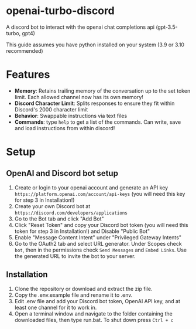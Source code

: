 # openai-turbo-discord
A discord bot to interact with the openai chat completions api (gpt-3.5-turbo, gpt4)

This guide assumes you have python installed on your system (3.9 or 3.10 recommended)

# Features

* **Memory**: Retains trailing memory of the conversation up to the set token limit. Each allowed channel now has its own memory!
* **Discord Character Limit**: Splits responses to ensure they fit within Discord's 2000 character limit
* **Behavior**: Swappable instructions via text files
* **Commands**: type `help` to get a list of the commands. Can write, save and load instructions from within discord!

# Setup

## OpenAI and Discord bot setup
1. Create or login to your openai account and generate an API key `https://platform.openai.com/account/api-keys` (you will need this key for step 3 in Installation!)  
2. Create your own Discord bot at `https://discord.com/developers/applications`
3. Go to the Bot tab and click "Add Bot"
4. Click "Reset Token" and copy your Discord bot token (you will need this token for step 3 in Installation!) and Disable "Public Bot"
5. Enable "Message Content Intent" under "Privileged Gateway Intents"
6. Go to the OAuth2 tab and select URL generator. Under Scopes check `bot`, then in the permissions check `Send Messages` and `Embed Links`. Use the generated URL to invite the bot to your server.

## Installation
1. Clone the repository or download and extract the zip file.
2. Copy the .env.example file and rename it to .env.
3. Edit .env file and add your Discord bot token, OpenAI API key, and at least one channel for it to work in.
4. Open a terminal window and navigate to the folder containing the downloaded files, then type run.bat. To shut down press `Ctrl + c`
